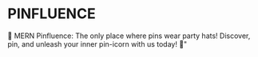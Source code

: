 # PINFLUENCE
🌟 MERN Pinfluence: The only place where pins wear party hats! Discover, pin, and unleash your inner pin-icorn with us today! 🦄"
